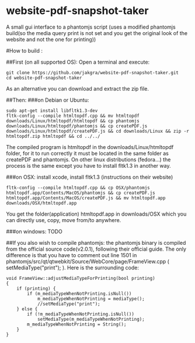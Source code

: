 # website-pdf-snapshot-taker
A small gui interface to a phantomjs script (uses a modified phantomjs build(so the media query print is not set and you get the original look of the website and not the one for printing))


#How to build :

##First (on all supported OS):
Open a terminal and execute:
```
git clone https://github.com/jakgra/website-pdf-snapshot-taker.git
cd website-pdf-snapshot-taker
```
As an alternative you can download and extract the zip file.

##Then:
###on Debian or Ubuntu:
```
sudo apt-get install libfltk1.3-dev
fltk-config --compile htmltopdf.cpp && mv htmltopdf downloads/Linux/htmltopdf/htmltopdf && cp phantomjs downloads/Linux/htmltopdf/phantomjs && cp createPDF.js downloads/Linux/htmltopdf/createPDF.js && cd downloads/Linux && zip -r htmltopdf.zip htmltopdf && cd ../../
```
The compiled program is htmltopdf in the downloads/Linux/htmltopdf folder, for it to run correctly it must be located in the same folder as createPDF and phantomjs. On other linux distributions (fedora…) the process is the same except you have to install fltk1.3 in another way.

###on OSX:
install xcode,
install fltk1.3 (instructions on their website)
```
fltk-config --compile htmltopdf.cpp && cp OSX/phantomjs htmltopdf.app/Contents/MacOS/phantomjs && cp createPDF.js htmltopdf.app/Contents/MacOS/createPDF.js && mv htmltopdf.app downloads/OSX/htmltopdf.app
```
You get the folder(application) htmltopdf.app in downloads/OSX which you can directly use, copy, move from/to anywhere. 

###on windows:
TODO

##If you also wish to compile phantomjs:
the phantomjs binary is compiled from the official source code(v2.0.1), following their official guide. The only difference is that you have to comment out line 1501 in phantomjs/src/qt/qtwebkit/Source/WebCore/page/FrameView.cpp ( setMediaType("print"); ). Here is the surrounding code:

```
void FrameView::adjustMediaTypeForPrinting(bool printing)
{
    if (printing) {
        if (m_mediaTypeWhenNotPrinting.isNull())
            m_mediaTypeWhenNotPrinting = mediaType();
            //setMediaType("print");
    } else {
        if (!m_mediaTypeWhenNotPrinting.isNull())
            setMediaType(m_mediaTypeWhenNotPrinting);
        m_mediaTypeWhenNotPrinting = String();
    }
}
```

